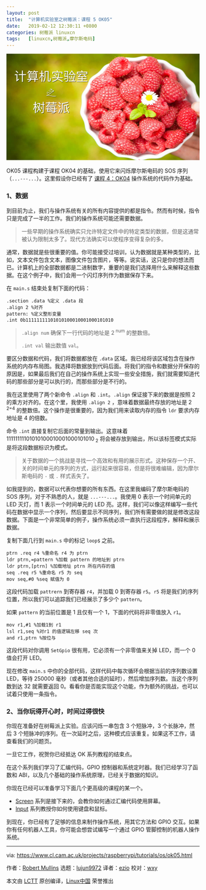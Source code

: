 ```yaml
---
layout: post
title:	"计算机实验室之树莓派：课程 5 OK05"
date:	2019-02-12 12:30:11 +0800 
categories:	树莓派 linuxcn 
tags:	[linuxcn,树莓派,摩尔斯电码]
---
```



![](/Asserts/Images/album/201902/12/122809f73x8z1xl73xhhm7.jpg)


OK05 课程构建于课程 OK04 的基础，使用它来闪烁摩尔斯电码的 SOS 序列（`...---...`）。这里假设你已经有了 [课程 4：OK04](/article-10526-1.html) 操作系统的代码作为基础。


### 1、数据


到目前为止，我们与操作系统有关的所有内容提供的都是指令。然而有时候，指令只是完成了一半的工作。我们的操作系统可能还需要数据。



> 
> 一些早期的操作系统确实只允许特定文件中的特定类型的数据，但是这通常被认为限制太多了。现代方法确实可以使程序变得复杂的多。
> 
> 
> 


通常，数据就是些很重要的值。你可能接受过培训，认为数据就是某种类型的，比如，文本文件包含文本，图像文件包含图片，等等。说实话，这只是你的想法而已。计算机上的全部数据都是二进制数字，重要的是我们选择用什么来解释这些数据。在这个例子中，我们会用一个闪灯序列作为数据保存下来。


在 `main.s` 结束处复制下面的代码：



```
.section .data %定义 .data 段
.align 2 %对齐
pattern: %定义整形变量
.int 0b11111111101010100010001000101010
```


> 
> `.align num` 确保下一行代码的地址是 2<sup> num</sup> 的整数倍。
> 
> 
> `.int val` 输出数值 `val`。
> 
> 
> 


要区分数据和代码，我们将数据都放在 `.data` 区域。我已经将该区域包含在操作系统的内存布局图。我选择将数据放到代码后面。将我们的指令和数据分开保存的原因是，如果最后我们在自己的操作系统上实现一些安全措施，我们就需要知道代码的那些部分是可以执行的，而那些部分是不行的。


我在这里使用了两个新命令 `.align` 和 `.int`。`.align` 保证接下来的数据是按照 2 的乘方对齐的。在这个里，我使用 `.align 2` ，意味着数据最终存放的地址是 2<sup> 2=4</sup> 的整数倍。这个操作是很重要的，因为我们用来读取内存的指令 `ldr` 要求内存地址是 4 的倍数。


命令 `.int` 直接复制它后面的常量到输出。这意味着 11111111101010100010001000101010<sub> 2</sub> 将会被存放到输出，所以该标签模式实际是将这段数据标识为模式。



> 
> 关于数据的一个挑战是寻找一个高效和有用的展示形式。这种保存一个开、关的时间单元的序列的方式，运行起来很容易，但是将很难编辑，因为摩尔斯电码的 `-` 或 `.` 样式丢失了。
> 
> 
> 


如我提到的，数据可以代表你想要的所有东西。在这里我编码了摩尔斯电码的 SOS 序列，对于不熟悉的人，就是 `...---...`。我使用 0 表示一个时间单元的 LED 灭灯，而 1 表示一个时间单元的 LED 亮。这样，我们可以像这样编写一些代码在数据中显示一个序列，然后要显示不同序列，我们所有需要做的就是修改这段数据。下面是一个非常简单的例子，操作系统必须一直执行这段程序，解释和展示数据。


复制下面几行到 `main.s` 中的标记 `loop$` 之前。



```
ptrn .req r4 %重命名 r4 为 ptrn
ldr ptrn,=pattern %加载 pattern 的地址到 ptrn
ldr ptrn,[ptrn] %加载地址 ptrn 所在内存的值
seq .req r5 %重命名 r5 为 seq
mov seq,#0 %seq 赋值为 0
```

这段代码加载 `pattrern` 到寄存器 `r4`，并加载 0 到寄存器 `r5`。`r5` 将是我们的序列位置，所以我们可以追踪我们已经展示了多少个 `pattern`。


如果 `pattern` 的当前位置是 1 且仅有一个 1，下面的代码将非零值放入 `r1`。



```
mov r1,#1 %加载1到 r1
lsl r1,seq %对r1 的值逻辑左移 seq 次
and r1,ptrn %按位与
```

这段代码对你调用 `SetGpio` 很有用，它必须有一个非零值来关掉 LED，而一个 0 值会打开 LED。


现在修改 `main.s` 中你的全部代码，这样代码中每次循环会根据当前的序列数设置 LED，等待 250000 毫秒（或者其他合适的延时），然后增加序列数。当这个序列数到达 32 就需要返回 0。看看你是否能实现这个功能，作为额外的挑战，也可以试着只使用一条指令。


### 2、当你玩得开心时，时间过得很快


你现在准备好在树莓派上实验。应该闪烁一串包含 3 个短脉冲，3 个长脉冲，然后 3 个短脉冲的序列。在一次延时之后，这种模式应该重复。如果这不工作，请查看我们的问题页。


一旦它工作，祝贺你已经抵达 OK 系列教程的结束点。


在这个系列我们学习了汇编代码，GPIO 控制器和系统定时器。我们已经学习了函数和 ABI，以及几个基础的操作系统原理，已经关于数据的知识。


你现在已经可以准备学习下面几个更高级的课程的某一个。


* [Screen](https://www.cl.cam.ac.uk/projects/raspberrypi/tutorials/os/screen01.html) 系列是接下来的，会教你如何通过汇编代码使用屏幕。
* [Input](https://www.cl.cam.ac.uk/projects/raspberrypi/tutorials/os/input01.html) 系列教授你如何使用键盘和鼠标。


到现在，你已经有了足够的信息来制作操作系统，用其它方法和 GPIO 交互。如果你有任何机器人工具，你可能会想尝试编写一个通过 GPIO 管脚控制的机器人操作系统。




---


via: <https://www.cl.cam.ac.uk/projects/raspberrypi/tutorials/os/ok05.html>


作者：[Robert Mullins](http://www.cl.cam.ac.uk/%7Erdm34) 选题：[lujun9972](https://github.com/lujun9972) 译者：[ezio](https://github.com/oska874) 校对：[wxy](https://github.com/wxy)


本文由 [LCTT](https://github.com/LCTT/TranslateProject) 原创编译，[Linux中国](https://linux.cn/) 荣誉推出
